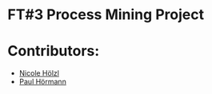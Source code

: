 # FT#3 Process Mining Project

# Contributors:
* [Nicole Hölzl](https://github.com/nhoelzl/)
* [Paul Hörmann](https://github.com/poel22/)
